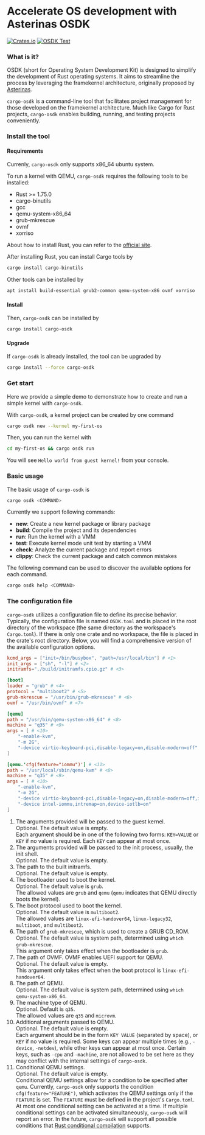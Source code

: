 # Accelerate OS development with Asterinas OSDK

[![Crates.io](https://img.shields.io/crates/v/cargo-osdk.svg)](https://crates.io/crates/cargo-osdk)
[![OSDK Test](https://github.com/asterinas/asterinas/actions/workflows/osdk_test.yml/badge.svg)](https://github.com/asterinas/asterinas/actions/workflows/osdk_test.yml)

### What is it?

OSDK (short for Operating System Development Kit) is designed to simplify the development of Rust operating systems. It aims to streamline the process by leveraging the framekernel architecture, originally proposed by [Asterinas](https://github.com/asterinas/asterinas).

`cargo-osdk` is a command-line tool that facilitates project management for those developed on the framekernel architecture. Much like Cargo for Rust projects, `cargo-osdk` enables building, running, and testing projects conveniently.

### Install the tool

#### Requirements

Currenly, `cargo-osdk` only supports x86_64 ubuntu system. 

To run a kernel with QEMU, `cargo-osdk` requires the following tools to be installed: 
- Rust >= 1.75.0
- cargo-binutils
- gcc
- qemu-system-x86_64
- grub-mkrescue
- ovmf 
- xorriso

About how to install Rust, you can refer to the [official site](https://www.rust-lang.org/tools/install).

After installing Rust, you can install Cargo tools by
```bash
cargo install cargo-binutils
```

Other tools can be installed by
```bash
apt install build-essential grub2-common qemu-system-x86 ovmf xorriso
```

#### Install 

Then, `cargo-osdk` can be installed by
```bash
cargo install cargo-osdk
``` 

#### Upgrade

If `cargo-osdk` is already installed, the tool can be upgraded by
```bash
cargo install --force cargo-osdk
```

### Get start

Here we provide a simple demo to demonstrate how to create and run a simple kernel with `cargo-osdk`.

With `cargo-osdk`, a kernel project can be created by one command
```bash
cargo osdk new --kernel my-first-os
```

Then, you can run the kernel with
```bash
cd my-first-os && cargo osdk run
```

You will see `Hello world from guest kernel!` from your console. 

### Basic usage

The basic usage of `cargo-osdk` is
```bash
cargo osdk <COMMAND>
```
Currently we support following commands:
- **new**: Create a new kernel package or library package
- **build**: Compile the project and its dependencies
- **run**: Run the kernel with a VMM
- **test**: Execute kernel mode unit test by starting a VMM
- **check**: Analyze the current package and report errors
- **clippy**: Check the current package and catch common mistakes

The following command can be used to discover the available options for each command.
```bash
cargo osdk help <COMMAND>
```

### The configuration file

`cargo-osdk` utilizes a configuration file to define its precise behavior. Typically, the configuration file is named `OSDK.toml` and is placed in the root directory of the workspace (the same directory as the workspace's `Cargo.toml`). If there is only one crate and no workspace, the file is placed in the crate's root directory. Below, you will find a comprehensive version of the available configuration options.

```toml
kcmd_args = ["init=/bin/busybox", "path=/usr/local/bin"] # <1>
init_args = ["sh", "-l"] # <2>
initramfs="./build/initramfs.cpio.gz" # <3>

[boot]
loader = "grub" # <4>
protocol = "multiboot2" # <5>
grub-mkrescue = "/usr/bin/grub-mkrescue" # <6>
ovmf = "/usr/bin/ovmf" # <7>

[qemu]
path = "/usr/bin/qemu-system-x86_64" # <8>
machine = "q35" # <9>
args = [ # <10>
    "-enable-kvm",
    "-m 2G", 
    "-device virtio-keyboard-pci,disable-legacy=on,disable-modern=off"
] 

[qemu.'cfg(feature="iommu")'] # <11>
path = "/usr/local/sbin/qemu-kvm" # <8>
machine = "q35" # <9>
args = [ # <10>
    "-enable-kvm",
    "-m 2G", 
    "-device virtio-keyboard-pci,disable-legacy=on,disable-modern=off,iommu_platform=on,ats=on",
    "-device intel-iommu,intremap=on,device-iotlb=on"
] 
```

1. The arguments provided will be passed to the guest kernel.   
Optional. The default value is empty.   
Each argument should be in one of the following two forms: `KEY=VALUE` or `KEY` if no value is required. Each `KEY` can appear at most once.  
2. The arguments provided will be passed to the init process, usually, the init shell.   
Optional. The default value is empty.
3. The path to the built initramfs.  
Optional. The default value is empty.
4. The bootloader used to boot the kernel.  
Optional. The default value is `grub`.   
The allowed values are `grub` and `qemu` (`qemu` indicates that QEMU directly boots the kernel).
5. The boot protocol used to boot the kernel.    
Optional. The default value is `multiboot2`.    
The allowed values are `linux-efi-handover64`, `linux-legacy32`, `multiboot`, and `multiboot2`.
6. The path of `grub-mkrescue`, which is used to create a GRUB CD_ROM.   
Optional. The default value is system path, determined using `which grub-mkrescue`.   
This argument only takes effect when the bootloader is `grub`.   
7. The path of OVMF. OVMF enables UEFI support for QEMU.   
Optional. The default value is empty.   
This argument only takes effect when the boot protocol is `linux-efi-handover64`.
8. The path of QEMU.  
Optional. The default value is system path, determined using `which qemu-system-x86_64`.  
9. The machine type of QEMU.  
Optional. Default is `q35`.  
The allowed values are `q35` and `microvm`.  
10. Additional arguments passed to QEMU.   
Optional. The default value is empty.   
Each argument should be in the form `KEY VALUE` (separated by space), or `KEY` if no value is required. Some keys can appear multiple times (e.g., `-device`, `-netdev`), while other keys can appear at most once. Certain keys, such as `-cpu` and `-machine`, are not allowed to be set here as they may conflict with the internal settings of `cargo-osdk`.
11. Conditional QEMU settings.   
Optional. The default value is empty.   
Conditional QEMU settings allow for a condition to be specified after `qemu`. Currently, `cargo-osdk` only supports the condition `cfg(feature="FEATURE")`, which activates the QEMU settings only if the `FEATURE` is set. The `FEATURE` must be defined in the project's `Cargo.toml`. At most one conditional setting can be activated at a time. If multiple conditional settings can be activated simultaneously, `cargo-osdk` will report an error. In the future, `cargo-osdk` will support all possible conditions that [Rust conditional compilation](https://doc.rust-lang.org/reference/conditional-compilation.html) supports.